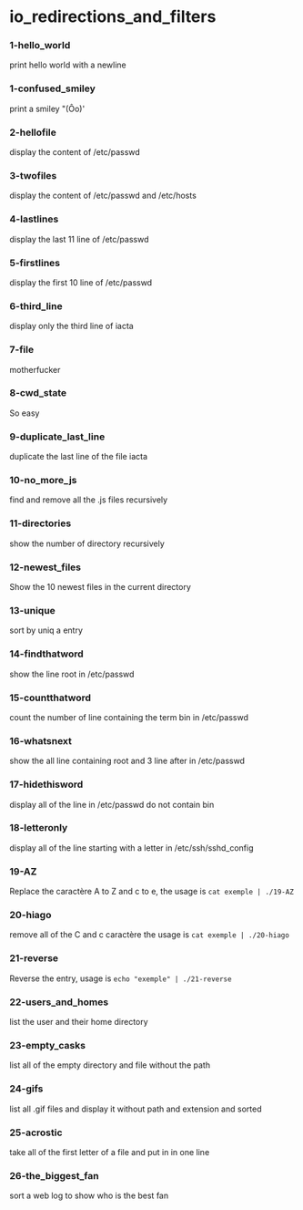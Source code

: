 # io_redirections_and_filters

### 1-hello_world
print hello world with a newline

### 1-confused_smiley
print a smiley "(Ôo)'

### 2-hellofile
display the content of /etc/passwd

### 3-twofiles
display the content of /etc/passwd and /etc/hosts

### 4-lastlines
display the last 11 line of /etc/passwd

### 5-firstlines
display the first 10 line of /etc/passwd

### 6-third_line
display only the third line of iacta

### 7-file
motherfucker

### 8-cwd_state 
So easy 

### 9-duplicate_last_line 
duplicate the last line of the file iacta

### 10-no_more_js
find and remove all the .js files recursively

### 11-directories
show the number of directory recursively

### 12-newest_files
Show the 10 newest files in the current directory

### 13-unique
sort by uniq a entry

### 14-findthatword
show the line root in /etc/passwd

### 15-countthatword
count the number of line containing the term bin in /etc/passwd

### 16-whatsnext
show the all line containing root and 3 line after in /etc/passwd

### 17-hidethisword
display all of the line in /etc/passwd do not contain bin

### 18-letteronly
display all of the line starting with a letter in /etc/ssh/sshd_config

### 19-AZ
Replace the caractère A to Z and c to e, the usage is `cat exemple | ./19-AZ`

### 20-hiago
remove all of the C and c caractère the usage is `cat exemple | ./20-hiago`

### 21-reverse 
Reverse the entry, usage is `echo "exemple" | ./21-reverse`

### 22-users_and_homes
list the user and their home directory

### 23-empty_casks
list all of the empty directory and file without the path

### 24-gifs
list all .gif files and display it without path and extension and sorted

### 25-acrostic
take all of the first letter of a file and put in in one line

### 26-the_biggest_fan
sort a web log to show who is the best fan
